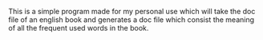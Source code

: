 This is a simple program made for my personal use which will take the doc file of an english book and generates a doc file which consist the meaning of all the frequent used words in the book.
